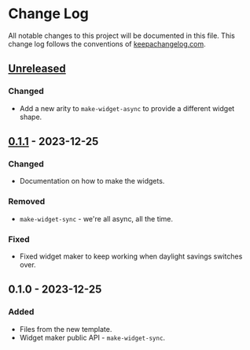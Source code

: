 # Change Log
All notable changes to this project will be documented in this file. This change log follows the conventions of [keepachangelog.com](http://keepachangelog.com/).

## [Unreleased]
### Changed
- Add a new arity to `make-widget-async` to provide a different widget shape.

## [0.1.1] - 2023-12-25
### Changed
- Documentation on how to make the widgets.

### Removed
- `make-widget-sync` - we're all async, all the time.

### Fixed
- Fixed widget maker to keep working when daylight savings switches over.

## 0.1.0 - 2023-12-25
### Added
- Files from the new template.
- Widget maker public API - `make-widget-sync`.

[Unreleased]: https://sourcehost.site/your-name/brave_clojure/compare/0.1.1...HEAD
[0.1.1]: https://sourcehost.site/your-name/brave_clojure/compare/0.1.0...0.1.1
